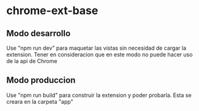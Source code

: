# chrome-ext-base

## Modo desarrollo
Use "npm run dev" para maquetar las vistas sin necesidad de cargar la extension.
Tener en consideracion que en este modo no puede hacer uso de la api de Chrome

## Modo produccion
Use "npm run build" para construir la extension y poder probarla. Esta se creara en la carpeta "app"
